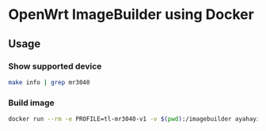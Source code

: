 # OpenWrt ImageBuilder using Docker

## Usage

### Show supported device

```bash
make info | grep mr3040
```

### Build image
```bash
docker run --rm -e PROFILE=tl-mr3040-v1 -v $(pwd):/imagebuilder ayahayi/openwrt-imagebuilder
```
